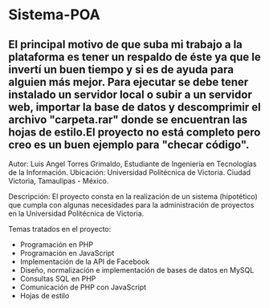 # Sistema-POA

El principal motivo de que suba mi trabajo a la plataforma es tener un respaldo de éste ya que le invertí un buen tiempo
y si es de ayuda para alguien más mejor. Para ejecutar se debe tener instalado un servidor local o subir a un servidor web, importar la base de datos y descomprimir el archivo "carpeta.rar" donde se encuentran las hojas de estilo.El proyecto no está completo pero creo es un buen ejemplo para "checar código".
---------------------------------------------------------------------------------------------------------------------------
Autor: Luis Angel Torres Grimaldo, Estudiante de Ingeniería en Tecnologías de la Información. Ubicación: Universidad Politécnica de Victoria. Ciudad Victoria, Tamaulipas - México.

Descripción: El proyecto consta en la realización de un sistema (hipotético) que cumpla con algunas necesidades para
la administración de proyectos en la Universidad  Politécnica de Victoria.

Temas tratados en el proyecto:
  - Programación en PHP
  - Programación en JavaScript
  - Implementación de la API de Facebook
  - Diseño, normalización e implementación de bases de datos en MySQL
  - Consultas SQL en PHP
  - Comunicación de PHP con JavaScript
  - Hojas de estilo
